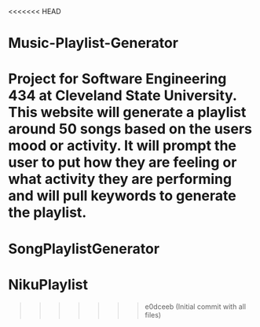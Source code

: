 <<<<<<< HEAD
# Music-Playlist-Generator
Project for Software Engineering 434 at Cleveland State University. This website will generate a playlist around 50 songs based on the users mood or activity. It will prompt the user to put how they are feeling or what activity they are performing and will pull keywords to generate the playlist.
=======
# SongPlaylistGenerator
# NikuPlaylist
>>>>>>> e0dceeb (Initial commit with all files)
